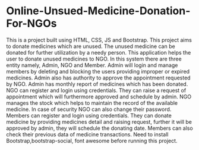 # Online-Unsued-Medicine-Donation-For-NGOs
This is a project built using HTML, CSS, JS and Bootstrap.
This project aims to donate medicines which are unused. The unused medicine can be donated for further utilization by a needy person. This application helps the user to donate unused medicines to NGO. In this system there are three entity namely, Admin, NGO and Member. Admin will login and manage members by deleting and blocking the users providing improper or expired medicines. Admin also has authority to approve the appointment requested by NGO.  Admin has monthly report of medicines which has been donated. NGO can register and login using credentials. They can raise a request of appointment which will furthermore approved and schedule by admin. NGO manages the stock which helps to maintain the record of the available medicine. In case of security NGO can also change their password. Members can register and login using credentials. They can donate medicine by providing medicines detail and raising request, further it will be approved by admin, they will schedule the donating date. Members can also check their previous data of medicine transactions.
Need to install Bootstrap,bootstrap-social, font awesome before running this project.
